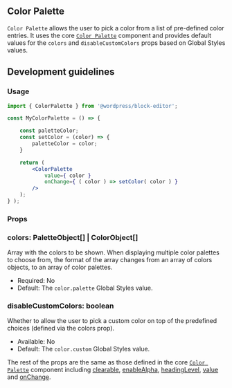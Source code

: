 ## Color Palette

`Color Palette` allows the user to pick a color from a list of pre-defined color entries. It uses the core [`Color Palette`](https://github.com/WordPress/gutenberg/tree/trunk/packages/components/src/color-palette) component and provides default values for the `colors` and `disableCustomColors` props based on Global Styles values.

## Development guidelines

### Usage

```jsx
import { ColorPalette } from '@wordpress/block-editor';

const MyColorPalette = () => {

	const paletteColor;
	const setColor = (color) => {
		paletteColor = color;
	}

	return (
		<ColorPalette
			value={ color }
			onChange={ ( color ) => setColor( color ) }
		/>
	);
} );
```

### Props

### colors: PaletteObject[] | ColorObject[]

Array with the colors to be shown. When displaying multiple color palettes to choose from, the format of the array changes from an array of colors objects, to an array of color palettes.

* Required: No
* Default: The `color.palette` Global Styles value.

### disableCustomColors: boolean

Whether to allow the user to pick a custom color on top of the predefined choices (defined via the colors prop).

* Available: No
* Default: The `color.custom` Global Styles value.

The rest of the props are the same as those defined in the core [`Color Palette`](https://github.com/WordPress/gutenberg/tree/trunk/packages/components/src/color-palette#props) component including [clearable](https://github.com/WordPress/gutenberg/tree/trunk/packages/components/src/color-palette#clearable-boolean), [enableAlpha](https://github.com/WordPress/gutenberg/tree/trunk/packages/components/src/color-palette#clearable-boolean), [headingLevel](https://github.com/WordPress/gutenberg/tree/trunk/packages/components/src/color-palette#headinglevel-1--2--3--4--5--6--1--2--3--4--5--6), [value](https://github.com/WordPress/gutenberg/tree/trunk/packages/components/src/color-palette#value-string) and [onChange](https://github.com/WordPress/gutenberg/tree/trunk/packages/components/src/color-palette#onchange-oncolorchange).
